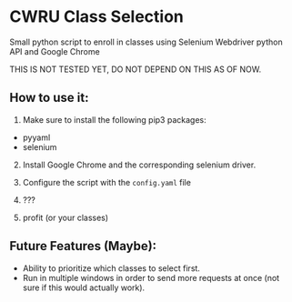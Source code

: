 # CWRU Class Selection

Small python script to enroll in classes using Selenium Webdriver python API and Google Chrome

THIS IS NOT TESTED YET, DO NOT DEPEND ON THIS AS OF NOW. 

## How to use it:

1. Make sure to install the following pip3      packages:
- pyyaml
- selenium

2. Install Google Chrome and the corresponding selenium driver. 

3. Configure the script with the `config.yaml` file

4. ???
5. profit (or your classes)


## Future Features (Maybe):
- Ability to prioritize which classes to select first.
- Run in multiple windows in order to send more requests at once (not sure if this would actually work).